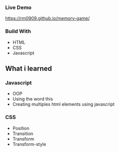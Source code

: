 ### Live Demo
https://rm0909.github.io/memory-game/

### Build With
- HTML
- CSS
- Javascript
## What i learned
  ### Javascript
- OOP
- Using the word this 
- Creating multiples html elements using javascript
### CSS
- Position
- Transition
- Transform
- Transform-style
